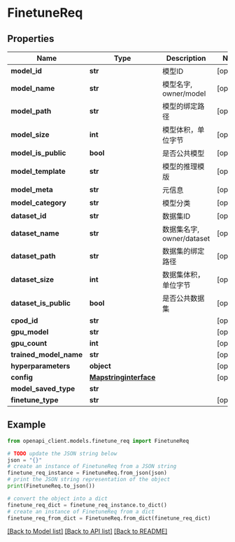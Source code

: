 # FinetuneReq


## Properties

Name | Type | Description | Notes
------------ | ------------- | ------------- | -------------
**model_id** | **str** |  模型ID | [optional] 
**model_name** | **str** |  模型名字, owner/model | [optional] 
**model_path** | **str** |  模型的绑定路径 | [optional] 
**model_size** | **int** |  模型体积，单位字节 | [optional] 
**model_is_public** | **bool** |  是否公共模型 | [optional] 
**model_template** | **str** |  模型的推理模版 | [optional] 
**model_meta** | **str** |  元信息 | [optional] 
**model_category** | **str** |  模型分类 | [optional] 
**dataset_id** | **str** |  数据集ID | [optional] 
**dataset_name** | **str** |  数据集名字, owner/dataset | [optional] 
**dataset_path** | **str** |  数据集的绑定路径 | [optional] 
**dataset_size** | **int** |  数据集体积，单位字节 | [optional] 
**dataset_is_public** | **bool** |  是否公共数据集 | [optional] 
**cpod_id** | **str** |  | [optional] 
**gpu_model** | **str** |  | [optional] 
**gpu_count** | **int** |  | [optional] 
**trained_model_name** | **str** |  | [optional] 
**hyperparameters** | **object** |  | [optional] 
**config** | [**Mapstringinterface**](Mapstringinterface.md) |  | [optional] 
**model_saved_type** | **str** |  | 
**finetune_type** | **str** |  | [optional] 

## Example

```python
from openapi_client.models.finetune_req import FinetuneReq

# TODO update the JSON string below
json = "{}"
# create an instance of FinetuneReq from a JSON string
finetune_req_instance = FinetuneReq.from_json(json)
# print the JSON string representation of the object
print(FinetuneReq.to_json())

# convert the object into a dict
finetune_req_dict = finetune_req_instance.to_dict()
# create an instance of FinetuneReq from a dict
finetune_req_from_dict = FinetuneReq.from_dict(finetune_req_dict)
```
[[Back to Model list]](../README.md#documentation-for-models) [[Back to API list]](../README.md#documentation-for-api-endpoints) [[Back to README]](../README.md)


